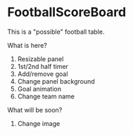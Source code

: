 # FootballScoreBoard

This is a "possible" football table.

What is here?

1. Resizable panel
2. 1st/2nd half timer
3. Add/remove goal
4. Change panel background
5. Goal animation
6. Change team name

What will be soon?

1. Change image
